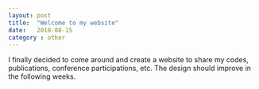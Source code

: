 ```yaml
---
layout: post
title:  "Welcome to my website"
date:   2018-08-15
category : other
---
```


I finally decided to come around and create a website to share my codes,
publications, conference participations, etc. The design should improve in the
following weeks.
